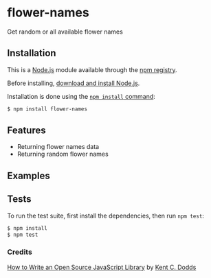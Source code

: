 # flower-names

Get random or all available flower names


## Installation

This is a [Node.js](https://nodejs.org/en/) module available through the
[npm registry](https://www.npmjs.com/).

Before installing, [download and install Node.js](https://nodejs.org/en/download/).

Installation is done using the
[`npm install` command](https://docs.npmjs.com/getting-started/installing-npm-packages-locally):

```bash
$ npm install flower-names
```


## Features

  * Returning flower names data
  * Returning random flower names


## Examples



## Tests

  To run the test suite, first install the dependencies, then run `npm test`:

```bash
$ npm install
$ npm test
```


### Credits
[How to Write an Open Source JavaScript Library](https://egghead.io/series/how-to-write-an-open-source-javascript-library) by [Kent C. Dodds](http://kentcdodds.com)
